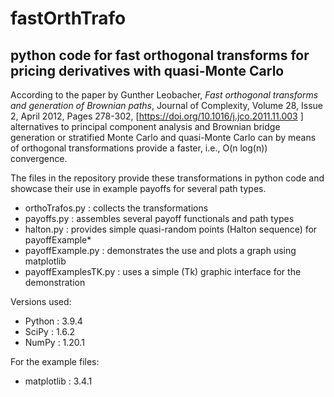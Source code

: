 # fastOrthTrafo
## python code for fast orthogonal transforms for pricing derivatives with quasi-Monte Carlo


According to the paper by Gunther Leobacher,
*Fast orthogonal transforms and generation of Brownian paths*,
Journal of Complexity, Volume 28, Issue 2, April 2012, Pages 278-302,
[https://doi.org/10.1016/j.jco.2011.11.003 ] 
alternatives to principal component analysis and 
Brownian bridge generation or stratified Monte Carlo and quasi-Monte Carlo can
by means of orthogonal transformations provide a faster, i.e., O(n log(n)) 
convergence.

The files in the repository provide these transformations in python code
and showcase their use in example payoffs for several path types.

* orthoTrafos.py       : collects the transformations
* payoffs.py           : assembles several payoff functionals and path types
* halton.py            : provides simple quasi-random points (Halton sequence) for payoffExample*
* payoffExample.py     : demonstrates the use and plots a graph using matplotlib
* payoffExamplesTK.py  : uses a simple (Tk) graphic interface for the demonstration

Versions used:
* Python  : 3.9.4
* SciPy   : 1.6.2
* NumPy   : 1.20.1

For the example files:
* matplotlib : 3.4.1

